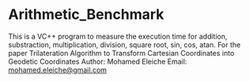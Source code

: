 # Arithmetic_Benchmark
This is a VC++ program to measure the execution time for addition, substraction, multiplication, division, square root, sin, cos, atan.
For the paper
      Trilateration Algorithm to Transform Cartesian Coordinates into Geodetic Coordinates
Author: Mohamed Eleiche
Email: mohamed.eleiche@gmail.com
